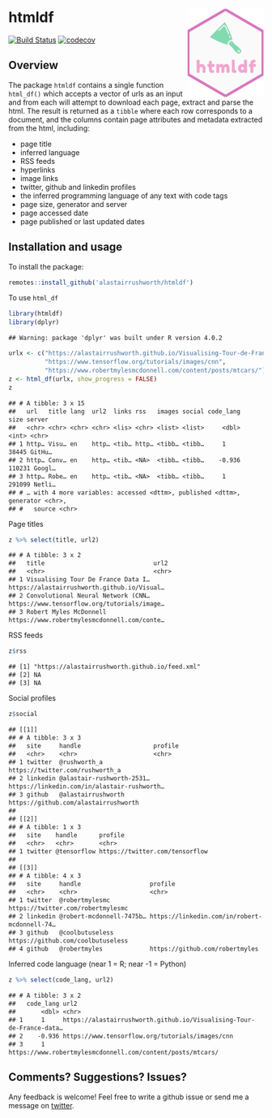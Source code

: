
# htmldf <img src="man/figures/hex.png" align="right" width="150" />

[![Build
Status](https://travis-ci.org/alastairrushworth/htmldf.svg?branch=master)](https://travis-ci.org/alastairrushworth/htmldf)
[![codecov](https://codecov.io/gh/alastairrushworth/htmldf/branch/master/graph/badge.svg)](https://codecov.io/gh/alastairrushworth/htmldf)

## Overview

The package `htmldf` contains a single function `html_df()` which
accepts a vector of urls as an input and from each will attempt to
download each page, extract and parse the html. The result is returned
as a `tibble` where each row corresponds to a document, and the columns
contain page attributes and metadata extracted from the html, including:

  - page title
  - inferred language
  - RSS feeds
  - hyperlinks
  - image links
  - twitter, github and linkedin profiles
  - the inferred programming language of any text with code tags
  - page size, generator and server
  - page accessed date
  - page published or last updated dates

## Installation and usage

To install the package:

``` r
remotes::install_github('alastairrushworth/htmldf')
```

To use `html_df`

``` r
library(htmldf)
library(dplyr)
```

    ## Warning: package 'dplyr' was built under R version 4.0.2

``` r
urlx <- c("https://alastairrushworth.github.io/Visualising-Tour-de-France-data-in-R/",
          "https://www.tensorflow.org/tutorials/images/cnn", 
          "https://www.robertmylesmcdonnell.com/content/posts/mtcars/")
z <- html_df(urlx, show_progress = FALSE)
z
```

    ## # A tibble: 3 x 15
    ##   url   title lang  url2  links rss   images social code_lang   size server
    ##   <chr> <chr> <chr> <chr> <lis> <chr> <list> <list>     <dbl>  <int> <chr> 
    ## 1 http… Visu… en    http… <tib… http… <tibb… <tibb…     1      38445 GitHu…
    ## 2 http… Conv… en    http… <tib… <NA>  <tibb… <tibb…    -0.936 110231 Googl…
    ## 3 http… Robe… en    http… <tib… <NA>  <tibb… <tibb…     1     291099 Netli…
    ## # … with 4 more variables: accessed <dttm>, published <dttm>, generator <chr>,
    ## #   source <chr>

Page titles

``` r
z %>% select(title, url2)
```

    ## # A tibble: 3 x 2
    ##   title                              url2                                       
    ##   <chr>                              <chr>                                      
    ## 1 Visualising Tour De France Data I… https://alastairrushworth.github.io/Visual…
    ## 2 Convolutional Neural Network (CNN… https://www.tensorflow.org/tutorials/image…
    ## 3 Robert Myles McDonnell             https://www.robertmylesmcdonnell.com/conte…

RSS feeds

``` r
z$rss
```

    ## [1] "https://alastairrushworth.github.io/feed.xml"
    ## [2] NA                                            
    ## [3] NA

Social profiles

``` r
z$social
```

    ## [[1]]
    ## # A tibble: 3 x 3
    ##   site     handle                    profile                                    
    ##   <chr>    <chr>                     <chr>                                      
    ## 1 twitter  @rushworth_a              https://twitter.com/rushworth_a            
    ## 2 linkedin @alastair-rushworth-2531… https://linkedin.com/in/alastair-rushworth…
    ## 3 github   @alastairrushworth        https://github.com/alastairrushworth       
    ## 
    ## [[2]]
    ## # A tibble: 1 x 3
    ##   site    handle      profile                       
    ##   <chr>   <chr>       <chr>                         
    ## 1 twitter @tensorflow https://twitter.com/tensorflow
    ## 
    ## [[3]]
    ## # A tibble: 4 x 3
    ##   site     handle                   profile                                     
    ##   <chr>    <chr>                    <chr>                                       
    ## 1 twitter  @robertmylesmc           https://twitter.com/robertmylesmc           
    ## 2 linkedin @robert-mcdonnell-7475b… https://linkedin.com/in/robert-mcdonnell-74…
    ## 3 github   @coolbutuseless          https://github.com/coolbutuseless           
    ## 4 github   @robertmyles             https://github.com/robertmyles

Inferred code language (near 1 = R; near -1 = Python)

``` r
z %>% select(code_lang, url2)
```

    ## # A tibble: 3 x 2
    ##   code_lang url2                                                                
    ##       <dbl> <chr>                                                               
    ## 1     1     https://alastairrushworth.github.io/Visualising-Tour-de-France-data…
    ## 2    -0.936 https://www.tensorflow.org/tutorials/images/cnn                     
    ## 3     1     https://www.robertmylesmcdonnell.com/content/posts/mtcars/

## Comments? Suggestions? Issues?

Any feedback is welcome\! Feel free to write a github issue or send me a
message on [twitter](https://twitter.com/rushworth_a).
